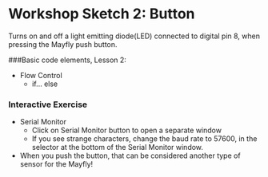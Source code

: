 Workshop Sketch 2: Button
==============

Turns on and off a light emitting diode(LED) connected to digital pin 8, when pressing the Mayfly push button.

###Basic code elements, Lesson 2:

* Flow Control
  * if... else

### Interactive Exercise

* Serial Monitor
  * Click on Serial Monitor button to open a separate window
  * If you see strange characters, change the baud rate to 57600, in the selector at the bottom of the Serial Monitor window.
* When you push the button, that can be considered another type of sensor for the Mayfly!
